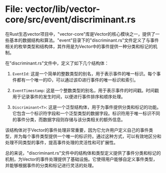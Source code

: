 # File: vector/lib/vector-core/src/event/discriminant.rs

在Rust生态vector项目中，"vector-core"库是Vector的核心模块之一，提供了一些基本的数据结构和算法。"event"目录下的"discriminant.rs"文件定义了与事件相关的枚举类型和结构体，其作用是为Vector中的事件提供一种分类和标记的机制。

在"discriminant.rs"文件中，定义了如下几个结构体：

1. `EventId`: 这是一个简单的整数类型的别名，用于表示事件的唯一标识。每个事件都有一个唯一的ID，可以通过该ID进行事件的唯一标识和索引。

2. `EventTimestamp`: 这是一个整数类型的别名，用于表示事件的时间戳。时间戳用于记录事件的发生时间，以便进行事件排序和顺序处理。

3. `Discriminant<T>`: 这是一个泛型结构体，用于为事件提供分类和标记的功能。它包含一个标识符字段和一个泛型类型的数据字段。标识符用于唯一标识不同的事件分类，而数据字段则存储与该分类相关的额外信息。

  该结构体对于Vector的事件处理非常重要，因为它允许用户定义自己的事件类型，并为每个事件类型提供一个唯一的标识符。通过这种方式，可以有效地区分和处理不同类型的事件，提高事件处理的灵活性和可扩展性。

总的来说，"discriminant.rs"文件中的结构体和类型定义提供了事件分类和标记的机制，为Vector的事件处理提供了基础设施。它使得用户能够自定义事件类型，并能够根据事件的分类和标记进行灵活的处理。

